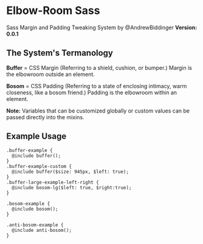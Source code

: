 	
#	Elbow-Room Sass 
Sass Margin and Padding Tweaking System by @AndrewBiddinger 
**Version: 0.0.1**

## The System's Termanology
**Buffer**  = CSS Margin (Referring to a shield, cushion, or bumper.) Margin is the elbowroom outside an element.

**Bosom** = CSS Padding (Referring to a state of enclosing intimacy, warm closeness, like a bosom friend.) Padding is the elbowroom within an element.

**Note:** Variables that can be customized globally or custom values can be passed directly into the mixins. 


## Example Usage
```
.buffer-example {
  @include buffer();
}
.buffer-example-custom {
  @include buffer($size: 945px, $left: true);
}
.buffer-large-example-left-right {
  @include bosom-lg($left: true, $right:true);
}

.bosom-example {
  @include bosom();
}

.anti-bosom-example {
  @include anti-bosom();
}

```
